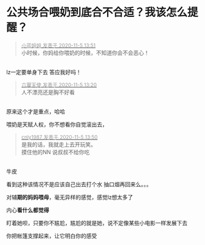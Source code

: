 # 公共场合喂奶到底合不合适？我该怎么提醒？


<div class="quote"><blockquote><font size="2"><a href="https://www.hostloc.com/forum.php?mod=redirect&amp;goto=findpost&amp;pid=9406403&amp;ptid=762762" target="_blank"><font color="#999999">小蓝姐姐 发表于 2020-11-5 13:51</font></a></font><br />
小时候，你妈给你喂奶的时候，不知道你会不会恶心！</blockquote></div><br />
lz一定要单身下去 答应我好吗！

<div class="quote"><blockquote><font size="2"><a href="https://www.hostloc.com/forum.php?mod=redirect&amp;goto=findpost&amp;pid=9406265&amp;ptid=762762" target="_blank"><font color="#999999">六翼天使 发表于 2020-11-5 13:20</font></a></font><br />
人不漂亮还是胸不好看</blockquote></div><br />
原来这个才是重点，哈哈<img id="aimg_aYd4Y" onclick="zoom(this, this.src, 0, 0, 0)" class="zoom" src="https://cdn.jsdelivr.net/gh/hishis/forum-master/public/images/patch.gif" onmouseover="img_onmouseoverfunc(this)" onload="thumbImg(this)" border="0" alt="" />

喂奶是天赋人权，你不想看你自觉滚出去，

<div class="quote"><blockquote><font size="2"><a href="https://www.hostloc.com/forum.php?mod=redirect&amp;goto=findpost&amp;pid=9406394&amp;ptid=762762" target="_blank"><font color="#999999">cnly1987 发表于 2020-11-5 13:50</font></a></font><br />
是我的话，我就走上去开玩笑。<br />
摸住他的NN 说叔叔不给你吃</blockquote></div><br />
牛皮

看到这种该情况不是应该自己出去打个水 抽口烟再回来么。。。

对辅**期的妈妈喂母**，毫无异样的感觉，感觉lz想太多了

内心**看什么都觉得**

盯着她呗，只要你不尴尬，尴尬的就是她，说不定像某些小电影一样发展下去

你把帐篷支撑起来，让它明白你的感受
